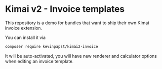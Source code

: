 Kimai v2 - Invoice templates
=====================

This repository is a demo for bundles that want to ship their own Kimai invoice extension.

You can install it via
```bash
composer require kevinpapst/kimai2-invoice
``` 

It will be auto-activated, you will have new renderer and calculator options when editing an invoice template.